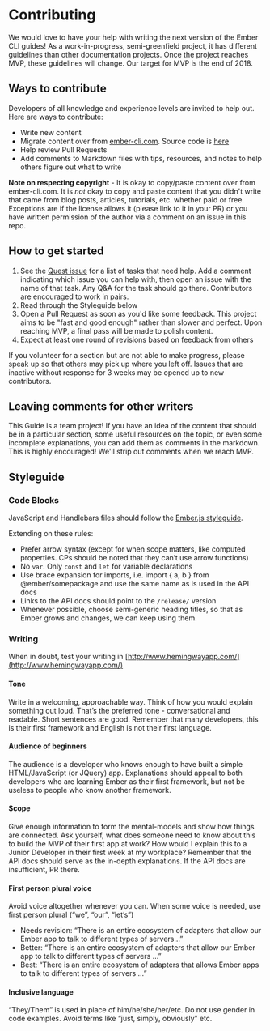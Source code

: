 # Contributing

We would love to have your help with writing the next version of the Ember CLI guides! As a work-in-progress, semi-greenfield project, it has different guidelines than other documentation projects. Once the project reaches MVP, these guidelines will change. Our target for MVP is the end of 2018.

## Ways to contribute

Developers of all knowledge and experience levels are invited to help out. Here are ways to contribute:

- Write new content
- Migrate content over from [ember-cli.com](https://ember-cli.com/). Source code is [here](https://github.com/ember-cli/ember-cli.github.io)
- Help review Pull Requests
- Add comments to Markdown files with tips, resources, and notes to help others figure out what to write

**Note on respecting copyright** - It is okay to copy/paste content over from ember-cli.com. It is _not_ okay to copy and paste content that you didn't write that came from blog posts, articles, tutorials, etc. whether paid or free. Exceptions are if the license allows it (please link to it in your PR) or you have written permission of the author via a comment on an issue in this repo.

## How to get started

1. See the [Quest issue](https://github.com/ember-learn/cli-guides-source/issues/3) for a list of tasks that need help. Add a comment indicating which issue you can help with, then open an issue with the name of that task. Any Q&A for the task should go there. Contributors are encouraged to work in pairs.
2. Read through the Styleguide below
3. Open a Pull Request as soon as you'd like some feedback. This project aims to be "fast and good enough" rather than slower and perfect. Upon reaching MVP, a final pass will be made to polish content.
4. Expect at least one round of revisions based on feedback from others

If you volunteer for a section but are not able to make progress, please speak up so that others may pick up where you left off. Issues that are inactive without response for 3 weeks may be opened up to new contributors.  

## Leaving comments for other writers

This Guide is a team project! If you have an idea of the content
that should be in a particular section, some useful resources on
the topic, or even some incomplete explanations, you can add
them as comments in the markdown. This is highly encouraged! We'll strip out comments when we reach MVP.

## Styleguide


### Code Blocks

JavaScript and Handlebars files should follow the [Ember.js styleguide](https://github.com/emberjs/ember.js/blob/master/STYLEGUIDE.md).

Extending on these rules:

- Prefer arrow syntax (except for when scope matters, like computed properties. CPs should be noted that they can’t use arrow functions)
- No `var`. Only `const` and `let` for variable declarations
- Use brace expansion for imports, i.e. import { a, b } from @ember/somepackage and use the same name as is used in the API docs
- Links to the API docs should point to the `/release/` version
- Whenever possible, choose semi-generic heading titles, so that as Ember grows and changes, we can keep using them.

### Writing

When in doubt, test your writing in [http://www.hemingwayapp.com/](http://www.hemingwayapp.com/)

#### Tone

Write in a welcoming, approachable way. Think of how you would explain something out loud. That’s the preferred tone - conversational and readable. Short sentences are good. Remember that many developers, this is their first framework and English is not their first language.

#### Audience of beginners
<!-- alex disable simple -->
The audience is a developer who knows enough to have built a simple HTML/JavaScript (or JQuery) app. Explanations should appeal to both developers who are learning Ember as their first framework, but not be useless to people who know another framework.

#### Scope

Give enough information to form the mental-models and show how things are connected. Ask yourself, what does someone need to know about this to build the MVP of their first app at work? How would I explain this to a Junior Developer in their first week at my workplace? Remember that the API docs should serve as the in-depth explanations. If the API docs are insufficient, PR there.

#### First person plural voice

Avoid voice altogether whenever you can. When some voice is needed, use first person plural (“we”, “our”, “let’s”)


- Needs revision: “There is an entire ecosystem of adapters that allow our Ember app to talk to different types of servers…”
- Better: “There is an entire ecosystem of adapters that allow our Ember app to talk to different types of servers …”
- Best: “There is an entire ecosystem of adapters that allows Ember apps to talk to different types of servers …”

#### Inclusive language
<!--alex disable her-him obviously -->
“They/Them” is  used in place of him/he/she/her/etc. Do not use gender in code examples. Avoid terms like “just, simply, obviously” etc.
